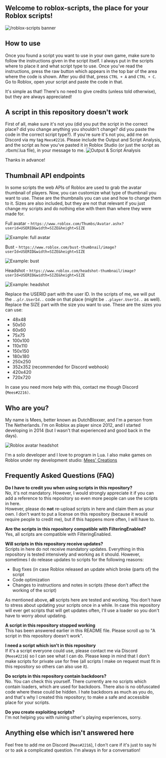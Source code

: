 ## Welcome to roblox-scripts, the place for your Roblox scripts!
![/roblox-scripts banner](https://i.imgur.com/tJGhYR3.png)

## How to use
Once you found a script you want to use in your own game, make sure to follow the instructions given in the script itself. I always put in the scripts where to place it and what script type to use.
Once you've read the instructions, press the raw button which appears in the top bar of the area where the code is shown. After you did that, press `CTRL + A` and `CTRL + C`.
Go to Roblox, open your script and paste the code in that.

It's simple as that! There's no need to give credits (unless told otherwise), but they are always appreciated!

## A script in this repository doesn't work
First of all, make sure it's not you (did you put the script in the correct place? did you change anything you shouldn't change? did you paste the code in the correct script type?).
If you're sure it's not you, add me on Discord via my tag `Mees#2216`. Please include the Output and Script Analysis, and the script as how you've pasted it in Roblox Studio (or just the script as .rbxm/.lua file), in your message to me.
![Output & Script Analysis](https://i.imgur.com/fkmIYTx.png)

Thanks in advance!

## Thumbnail API endpoints
In some scripts the web APIs of Roblox are used to grab the avatar thumbnail of players. Now, you can customize what type of thumbnail you want to use. These are the thumbnails you can use and how to change them to it. Sizes are also included, but they are not that relevant if you just change my scripts and do nothing else with them than where they were made for.

Full avatar - `https://www.roblox.com/Thumbs/Avatar.ashx?userid=USERID&width=SIZE&height=SIZE`

![Example: full avatar](https://i.imgur.com/KkSsIaZ.png)

Bust - `https://www.roblox.com/bust-thumbnail/image?userId=USERID&width=SIZE&height=SIZE`

![Example: bust](https://i.imgur.com/AqLfbZp.png)

Headshot - `https://www.roblox.com/headshot-thumbnail/image?userId=USERID&width=SIZE&height=SIZE`

![Example: headshot](https://i.imgur.com/qqIhvAm.png)

Replace the USERID part with the user ID. In the scripts of me, we will put the `..plr.UserId..` code on that place (might be `..player.UserId..` as well).
Replace the SIZE part with the size you want to use. These are the sizes you can use:
- 48x48
- 50x50
- 60x60
- 75x75
- 100x100
- 110x110
- 150x150
- 180x180
- 250x250
- 352x352 (recommended for Discord webhook)
- 420x420
- 720x720

In case you need more help with this, contact me though Discord (`Mees#2216)`.

## Who are you?
My name is Mees, better known as DutchBloxxer, and I'm a person from The Netherlands. I'm on Roblox as player since 2012, and I started developing in 2014 (but I wasn't that experienced and good back in the days).

![Roblox avatar headshot](https://www.roblox.com/headshot-thumbnail/image?userId=33491692&width=250&height=250&format=png?)

I'm a solo developer and I love to program in Lua. I also make games on Roblox under my development studio: [Mees' Creations](https://www.roblox.com/groups/8806074)

## Frequently Asked Questions (FAQ)
**Do I have to credit you when using scripts in this repository?**<br>
No, it's not mandatory. However, I would strongly appreciate it if you can add a reference to this repository so even more people can use the scripts in here.<br>
However, please do **not** re-upload scripts in here and claim them as your own. I don't want to put a license on this repository (because it would require people to credit me), but if this happens more often, I will have to.

**Are the scripts in this repository compatible with FilteringEnabled?**<br>
Yes, all scripts are compatible with FilteringEnabled.

**Will scripts in this repository receive updates?**<br>
Scripts in here do not receive mandatory updates. Everything in this repository is tested intensively and working as it should. However, sometimes I do release updates to scripts for the following reasons:
* Bug fixes (in case Roblox released an update which broke (parts of) the script
* Code optimization
* Changes to instructions and notes in scripts (these don't affect the working of the script)

As mentioned above, **all** scripts here are tested and working. You don't have to stress about updating your scripts once in a while.
In case this repository will ever get scripts that will get updates often, I'll use a loader so you don't have to worry about updating.

**A script in this repository stopped working**<br>
This has been answered earlier in this README file. Please scroll up to "A script in this repository doesn't work".

**I need a script which isn't in this repository**<br>
If it's a script everyone could use, please contact me via Discord (`Mees#2216`) so I can see what I can do. Please keep in mind that I don't make scripts for private use for free (all scripts I make on request must fit in this repository so others can also use it).

**Do scripts in this repository contain backdoors?**<br>
No. You can check this yourself. There currently are no scripts which contain loaders, which are used for backdoors. There also is no obfuscated code where these could be hidden.
I hate backdoors as much as you do, and that's why I created this repository; to make a safe and accessible place for your scripts.

**Do you create exploiting scripts?**<br>
I'm not helping you with ruining other's playing experiences, sorry.

## Anything else which isn't answered here
Feel free to add me on Discord (`Mees#2216`), I don't care if it's just to say hi or to ask a complicated question. I'm always in for a conversation!
